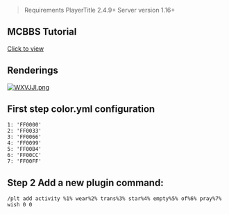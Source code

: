 >Requirements PlayerTitle 2.4.9+ Server version 1.16+

## MCBBS Tutorial
[Click to view](https://www.mcbbs.net/thread-1167420-1-1.html "Click to enter")

## Renderings
[![WXVJJI.png](https://z3.ax1x.com/2021/07/30/WXVJJI.png)](https://imgtu.com/i/WXVJJI)

## First step color.yml configuration

```
1: 'FF0000'
2: 'FF0033'
3: 'FF0066'
4: 'FF0099'
5: 'FF00B4'
6: 'FF00CC'
7: 'FF00FF'
```


## Step 2 Add a new plugin command:

```
/plt add activity %1% wear%2% trans%3% star%4% empty%5% of%6% pray%7% wish 0 0
```
